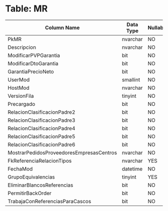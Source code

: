 # Table: MR

| Column Name | Data Type | Nullable |
|-------------|-----------|----------|
| PkMR | nvarchar | NO |
| Descripcion | nvarchar | NO |
| ModificarPVPGarantia | bit | NO |
| ModificarDtoGarantia | bit | NO |
| GarantiaPrecioNeto | bit | NO |
| UserMod | smallint | NO |
| HostMod | nvarchar | NO |
| VersionFila | tinyint | NO |
| Precargado | bit | NO |
| RelacionClasificacionPadre2 | bit | NO |
| RelacionClasificacionPadre3 | bit | NO |
| RelacionClasificacionPadre4 | bit | NO |
| RelacionClasificacionPadre5 | bit | NO |
| RelacionClasificacionPadre6 | bit | NO |
| MostrarPedidosProveedoresEmpresasCentros | nvarchar | NO |
| FkReferenciaRelacionTipos | nvarchar | YES |
| FechaMod | datetime | NO |
| GrupoEquivalencias | tinyint | YES |
| EliminarBlancosReferencias | bit | NO |
| PermitirBackOrder | bit | NO |
| TrabajaConReferenciasParaCascos | bit | NO |
